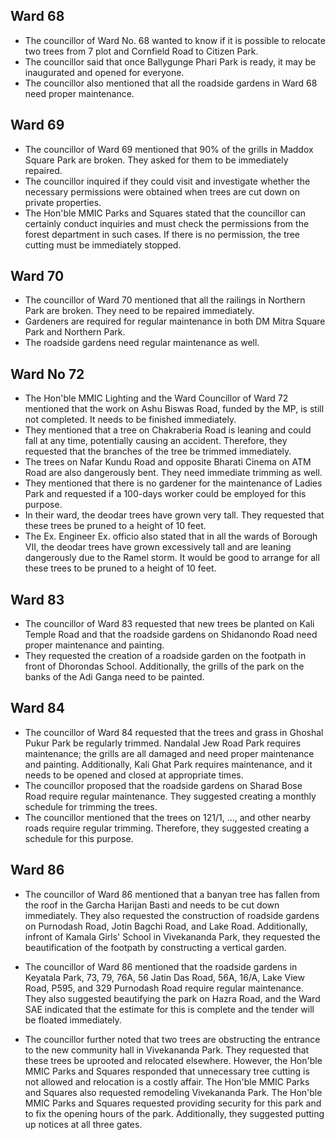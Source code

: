 ## Ward 68
- The councillor of Ward No. 68 wanted to know if it is possible to relocate two trees from 7 plot and Cornfield Road to Citizen Park.
- The councillor said that once Ballygunge Phari Park is ready, it may be inaugurated and opened for everyone.
- The councillor also mentioned that all the roadside gardens in Ward 68 need proper maintenance.

## Ward 69
- The councillor of Ward 69 mentioned that 90% of the grills in Maddox Square Park are broken. They asked for them to be immediately repaired.
- The councillor inquired if they could visit and investigate whether the necessary permissions were obtained when trees are cut down on private properties.
- The Hon'ble MMIC Parks and Squares stated that the councillor can certainly conduct inquiries and must check the permissions from the forest department in such cases. If there is no permission, the tree cutting must be immediately stopped.

## Ward 70
- The councillor of Ward 70 mentioned that all the railings in Northern Park are broken. They need to be repaired immediately.
- Gardeners are required for regular maintenance in both DM Mitra Square Park and Northern Park.
- The roadside gardens need regular maintenance as well. 

## Ward No 72
- The Hon'ble MMIC Lighting and the Ward Councillor of Ward 72 mentioned that the work on Ashu Biswas Road, funded by the MP, is still not completed. It needs to be finished immediately.
- They mentioned that a tree on Chakraberia Road is leaning and could fall at any time, potentially causing an accident. Therefore, they requested that the branches of the tree be trimmed immediately.
- The trees on Nafar Kundu Road and opposite Bharati Cinema on ATM Road are also dangerously bent. They need immediate trimming as well.
- They mentioned that there is no gardener for the maintenance of Ladies Park and requested if a 100-days worker could be employed for this purpose.
- In their ward, the deodar trees have grown very tall. They requested that these trees be pruned to a height of 10 feet.
- The Ex. Engineer Ex. officio also stated that in all the wards of Borough VII, the deodar trees have grown excessively tall and are leaning dangerously due to the Ramel storm. It would be good to arrange for all these trees to be pruned to a height of 10 feet.

## Ward 83
- The councillor of Ward 83 requested that new trees be planted on Kali Temple Road and that the roadside gardens on Shidanondo Road need proper maintenance and painting.
- They requested the creation of a roadside garden on the footpath in front of Dhorondas School. Additionally, the grills of the park on the banks of the Adi Ganga need to be painted.

## Ward 84
- The councillor of Ward 84 requested that the trees and grass in Ghoshal Pukur Park be regularly trimmed. Nandalal Jew Road Park requires maintenance; the grills are all damaged and need proper maintenance and painting. Additionally, Kali Ghat Park requires maintenance, and it needs to be opened and closed at appropriate times.
- The councillor proposed that the roadside gardens on Sharad Bose Road require regular maintenance. They suggested creating a monthly schedule for trimming the trees. 
- The councillor mentioned that the trees on 121/1, ..., and other nearby roads require regular trimming. Therefore, they suggested creating a schedule for this purpose.

## Ward 86
- The councillor of Ward 86 mentioned that a banyan tree has fallen from the roof in the Garcha Harijan Basti and needs to be cut down immediately. They also requested the construction of roadside gardens on Purnodash Road, Jotin Bagchi Road, and Lake Road. Additionally, infront of Kamala Girls' School in Vivekananda Park, they requested the beautification of the footpath by constructing a vertical garden.

- The councillor of Ward 86 mentioned that the roadside gardens in Keyatala Park, 73, 79, 76A, 56 Jatin Das Road, 56A, 16/A, Lake View Road, P595, and 329 Purnodash Road require regular maintenance. They also suggested beautifying the park on Hazra Road, and the Ward SAE indicated that the estimate for this is complete and the tender will be floated immediately.

- The councillor further noted that two trees are obstructing the entrance to the new community hall in Vivekananda Park. They requested that these trees be uprooted and relocated elsewhere. However, the Hon'ble MMIC Parks and Squares responded that unnecessary tree cutting is not allowed and relocation is a costly affair. The Hon'ble MMIC Parks and Squares also requested remodeling Vivekananda Park. The Hon'ble MMIC Parks and Squares requested providing security for this park and to fix the opening hours of the park. Additionally, they suggested putting up notices at all three gates.